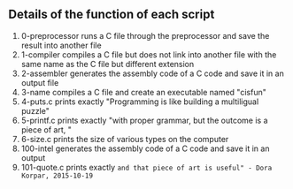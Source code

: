 ## Details of the function of each script
1) 0-preprocessor runs a C file through the preprocessor and save the result into another file
2) 1-compiler compiles a C file but does not link into another file with the same name as the C file but different extension
3) 2-assembler generates the assembly code of a C code and save it in an output file
4) 3-name compiles a C file and create an executable named "cisfun"
5) 4-puts.c prints exactly "Programming is like building a multiligual puzzle"
6) 5-printf.c prints exactly "with proper grammar, but the outcome is a piece of art, "
7) 6-size.c prints the size of various types on the computer
8) 100-intel generates the assembly code of a C code and save it in an output
9) 101-quote.c prints exactly ```and that piece of art is useful" - Dora Korpar, 2015-10-19```
